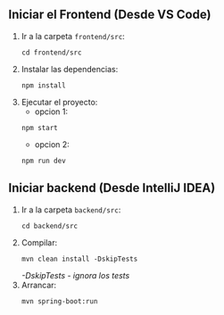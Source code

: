 ## Iniciar el Frontend (Desde VS Code)

1. Ir a la carpeta `frontend/src`:
   ```
   cd frontend/src
   ```
2. Instalar las dependencias:
   ```
   npm install
   ```
3. Ejecutar el proyecto:
   - opcion 1:
   ```
   npm start
   ```
   - opcion 2:
   ```
   npm run dev
   ```

## Iniciar backend (Desde IntelliJ IDEA)

1. Ir a la carpeta `backend/src`:
   ```
   cd backend/src
   ```
2. Compilar:
   ```
   mvn clean install -DskipTests
   ```
   _-DskipTests - ignora los tests_
3. Arrancar:
   ```
   mvn spring-boot:run
   ```
